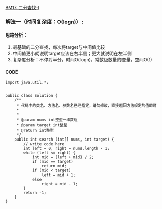 [BM17. 二分查找-I](https://www.nowcoder.com/practice/d3df40bd23594118b57554129cadf47b?tpId=295&tqId=1499549&ru=%2Fpractice%2F71cef9f8b5564579bf7ed93fbe0b2024&qru=%2Fta%2Fformat-top101%2Fquestion-ranking&sourceUrl=%2Fexam%2Foj)
### 解法一（时间复杂度：O(logn)）:
#### 思路分析：
1. 最基础的二分查找，每次将target与中间值比较
2. 中间值更小就说明target应该在右半侧；更大就说明在左半侧
3. 复杂度分析：不停对半分，时间O(logn)，常数级数量的变量，空间O(1)
#### CODE
```
import java.util.*;


public class Solution {
    /**
     * 代码中的类名、方法名、参数名已经指定，请勿修改，直接返回方法规定的值即可
     *
     * 
     * @param nums int整型一维数组 
     * @param target int整型 
     * @return int整型
     */
    public int search (int[] nums, int target) {
        // write code here
        int left = 0, right = nums.length - 1;
        while (left <= right) {
            int mid = (left + mid) / 2;
            if (mid == target)
                return mid;
            if (mid < target)
                left = mid + 1;
            else
                right = mid - 1;
        }
        return -1;
    }
}
```
